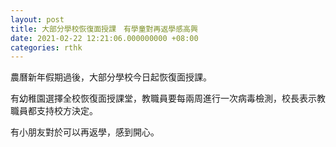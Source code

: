 ```yaml
---
layout: post
title: 大部分學校恢復面授課　有學童對再返學感高興
date: 2021-02-22 12:21:06.000000000 +08:00
categories: rthk
---
```


農曆新年假期過後，大部分學校今日起恢復面授課。

有幼稚園選擇全校恢復面授課堂，教職員要每兩周進行一次病毒檢測，校長表示教職員都支持校方決定。

有小朋友對於可以再返學，感到開心。
